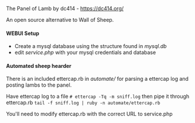 The Panel of Lamb by dc414 - https://dc414.org/

An open source alternative to Wall of Sheep.

#### WEBUI Setup
* Create a mysql database using the structure found in _mysql.db_
* edit _service.php_ with your mysql credentials and database

#### Automated sheep hearder
There is an included ettercap.rb in _automate/_ for parsing a ettercap log and posting lambs to the panel.

Have ettercap log to a file ``# ettercap -Tq -m sniff.log`` then pipe it through ettercap.rb ``tail -f sniff.log | ruby -n automate/ettercap.rb``

You'll need to modify ettercap.rb with the correct URL to service.php
